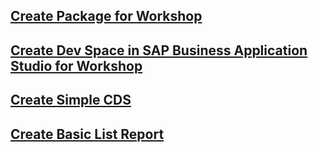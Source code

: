 ## [Create Package for Workshop](./Create%20Package%20for%20Workshop/README.md)
## [Create Dev Space in SAP Business Application Studio for Workshop](./Create%20DevSpace%20in%20BAS/)
## [Create Simple CDS](./Create%20Simple%20CDS/README.md)
## [Create Basic List Report](./Create%20Basic%20List%20Report/README.md)
## []()
## []()
## []()